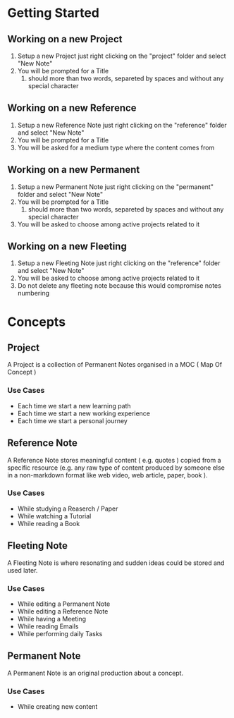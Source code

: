 # Getting Started

## Working on a new Project
1. Setup a new Project just right clicking on the "project" folder and select "New Note"
2. You will be prompted for a Title
	1. should more than two words, separeted by spaces and without any special character

## Working on a new Reference
1. Setup a new Reference Note just right clicking on the "reference" folder and select "New Note" 
2. You will be prompted for a Title
3. You will be asked for a medium type where the content comes from

## Working on a new Permanent
1. Setup a new Permanent Note just right clicking on the "permanent" folder and select "New Note" 
2. You will be prompted for a Title
	1. should more than two words, separeted by spaces and without any special character
3. You will be asked to choose among active projects related to it 

## Working on a new Fleeting
1. Setup a new Fleeting Note just right clicking on the "reference" folder and select "New Note" 
2. You will be asked to choose among active projects related to it 
3. Do not delete any fleeting note because this would compromise notes numbering

# Concepts
## Project
A Project is a collection of Permanent Notes organised in a MOC ( Map Of Concept )
### Use Cases
- Each time we start a new learning path
- Each time we start a new working experience
- Each time we start a personal journey

## Reference Note

A Reference Note stores meaningful content ( e.g. quotes ) copied from a specific resource (e.g. any raw type of content produced by someone else in a non-markdown format like web video, web article, paper, book ).

### Use Cases
- While studying a Reaserch / Paper
- While watching a Tutorial
- While reading a Book

## Fleeting Note
A Fleeting Note is where resonating and sudden ideas could be stored and used later.

### Use Cases
- While editing a Permanent Note
- While editing a Reference Note
- While having a Meeting
- While reading Emails
- While performing daily Tasks

## Permanent Note
A Permanent Note is an original production about a concept. 

### Use Cases
- While creating new content

